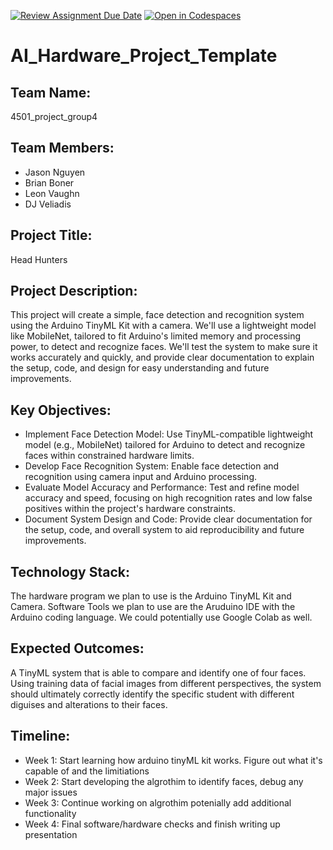 [![Review Assignment Due Date](https://classroom.github.com/assets/deadline-readme-button-22041afd0340ce965d47ae6ef1cefeee28c7c493a6346c4f15d667ab976d596c.svg)](https://classroom.github.com/a/Buol6fpg)
[![Open in Codespaces](https://classroom.github.com/assets/launch-codespace-2972f46106e565e64193e422d61a12cf1da4916b45550586e14ef0a7c637dd04.svg)](https://classroom.github.com/open-in-codespaces?assignment_repo_id=16838356)

# AI_Hardware_Project_Template

## Team Name: 
4501_project_group4

## Team Members:
- Jason Nguyen
- Brian Boner
- Leon Vaughn
- DJ Veliadis

## Project Title:
Head Hunters

## Project Description:
This project will create a simple, face detection and recognition system using the Arduino TinyML Kit with a camera. We'll use a lightweight model like MobileNet, tailored to fit Arduino's limited memory and processing power, to detect and recognize faces. We'll test the system to make sure it works accurately and quickly, and provide clear documentation to explain the setup, code, and design for easy understanding and future improvements.

## Key Objectives:
- Implement Face Detection Model: Use TinyML-compatible lightweight model (e.g., MobileNet) tailored for Arduino to detect and recognize faces within constrained hardware limits.
- Develop Face Recognition System: Enable face detection and recognition using camera input and Arduino processing.
- Evaluate Model Accuracy and Performance: Test and refine model accuracy and speed, focusing on high recognition rates and low false positives within the project's hardware constraints.
- Document System Design and Code: Provide clear documentation for the setup, code, and overall system to aid reproducibility and future improvements.

## Technology Stack:
The hardware program we plan to use is the Arduino TinyML Kit and Camera.
Software Tools we plan to use are the Aruduino IDE with the Arduino coding language.
We could potentially use Google Colab as well.

## Expected Outcomes:
A TinyML system that is able to compare and identify one of four faces. Using training data of facial images from different perspectives, the system should ultimately correctly identify the specific student with different diguises and alterations to their faces. 

## Timeline:
- Week 1: Start learning how arduino tinyML kit works. Figure out what it's capable of and the limitiations 
- Week 2: Start developing the algrothim to identify faces, debug any major issues 
- Week 3: Continue working on algrothim potenially add additional functionality
- Week 4: Final software/hardware checks and finish writing up presentation
